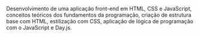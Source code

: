 Desenvolvimento de uma aplicação front-end em HTML, CSS e JavaScript, conceitos teóricos dos fundamentos da programação, criação de estrutura base com HTML, estilização com CSS, aplicação de lógica de programação com o JavaScript e Day.js.
